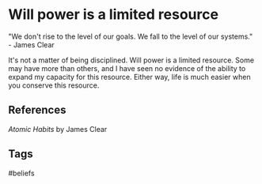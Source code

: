 # Will power is a limited resource

"We don't rise to the level of our goals. We fall to the level of our systems." - James Clear

It's not a matter of being disciplined. Will power is a limited resource. Some may have more than others, and I have seen no evidence of the ability to expand my capacity for this resource. Either way, life is much easier when you conserve this resource.  

## References
*Atomic Habits* by James Clear

## Tags
#beliefs
